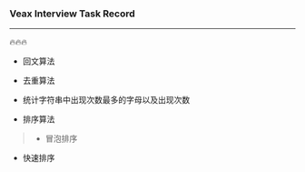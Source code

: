 ### Veax Interview Task Record

***

:fire::fire::fire:

- 回文算法

- 去重算法

- 统计字符串中出现次数最多的字母以及出现次数

- 排序算法
> - 冒泡排序
  - 快速排序
